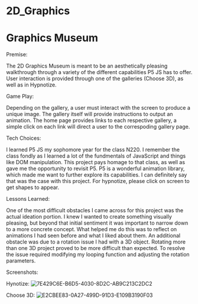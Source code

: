 # 2D_Graphics

# Graphics Museum
Premise: 

The 2D Graphics Museum is meant to be an aesthetically pleasing walkthrough through a variety of the different capabilities P5 JS has to offer. User interaction is provided through one of the galleries (Choose 3D), as well as in Hypnotize. 

Game Play:  

Depending on the gallery, a user must interact with the screen to produce a unique image. The gallery itself will provide instructions to output an animation. The home page provides links to each respective gallery, a simple click on each link will direct a user to the correspoding gallery page. 

Tech Choices: 

I learned P5 JS my sophomore year for the class N220. I remember the class fondly as I learned a lot of the fundmentals of JavaScript and things like DOM manipulation. This project pays homage to that class, as well as gave me the opportunity to revisit P5. P5 is a wonderful animation library, which made me want to further explore its capabilities. I can definitely say that was the case with this project. For hypnotize, please click on screen to get shapes to appear.

Lessons Learned:  

One of the most difficult obstacles I came across for this project was the actual ideation portion. I knew I wanted to create something visually pleasing, but beyond that initial sentiment it was important to narrow down to a more concrete concept. What helped me do this was to reflect on animations I had seen before and what I liked about them. An additional obstacle was due to a rotation issue I had with a 3D object. Rotating more than one 3D project proved to be more difficult than expected. To resolve the issue required modifying my looping function and adjusting the rotation parameters. 

Screenshots: 

Hynotize: 
![7E429C6E-B6D5-4030-8D2C-AB9C213C2DC2](https://user-images.githubusercontent.com/56688795/193386475-609515ac-1531-4985-8081-6da6e3620f22.jpeg)

Choose 3D:
![E2CBEE83-0A27-499D-91D3-E109B3190F03](https://user-images.githubusercontent.com/56688795/193386480-f9852120-7c15-4f5d-9fa8-a18446a5a6f1.jpeg)
